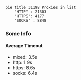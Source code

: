 
```mermaid
pie title 31198 Proxies in list
    "HTTP" : 21303
    "HTTPS": 4177
    "SOCKS" : 8848
```

### Some Info
#### Average Timeout

- mixed: 3.5s
- http: 1.9s
- https: 8.6s
- socks: 6.4s